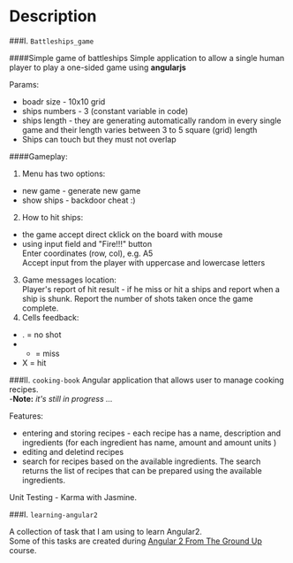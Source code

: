 Description
============

###I. `Battleships_game`

####Simple game of battleships
Simple application to allow a single human player to play a one-sided game using **angularjs**

Params:
- boadr size - 10x10 grid
- ships numbers - 3 (constant variable in code)
- ships length - they are generating automatically random in every single game and their length varies between 3 to 5 square (grid) length
- Ships can touch but they must not overlap

####Gameplay:

1. Menu has two options:
  - new game - generate new game
  - show ships - backdoor cheat :)
2. How to hit ships:
  - the game accept direct cklick on the board with mouse
  - using input field and "Fire!!!" button <br />
  Enter coordinates (row, col), e.g. A5 <br />
  Accept input from the player with uppercase and lowercase letters
3. Game messages location: <br />
  Player's report of hit result - if he miss or hit a ships and report when a ship is shunk. Report the number of shots taken once the game complete.
4. Cells feedback: <br />
  - . = no shot  <br />
  - - = miss  <br />
  - X = hit

###II. `cooking-book`
Angular application that allows user to manage cooking recipes. <br />
-**Note:**  *it's still in progress ...*

Features:

- entering and storing recipes - each recipe has a name, description and ingredients (for each ingredient has name, amount and amount units )
- editing and deletind recipes
- search for recipes based on the available ingredients. The search returns the list of recipes that can be prepared using the available ingredients.

Unit Testing - Karma with Jasmine. 

###I. `learning-angular2`

A collection of task that I am using to learn Angular2. <br />
Some of this tasks are created during [Angular 2 From The Ground Up](https://www.udemy.com/angular-2-from-the-ground-up/) course.
